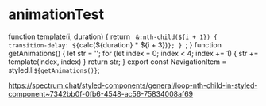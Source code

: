 # animationTest



function template(i, duration) {
    return `
        &:nth-child(${i + 1}) {
          transition-delay: ${`calc(${duration} * ${i + 3})`};
         }
      `;
}
function getAnimations() {
    let str = '';
    for (let index = 0; index < 4; index += 1) {
        str += template(index, index)
    }
    return str;
}
export const NavigationItem = styled.li`
${getAnimations()}
`;


https://spectrum.chat/styled-components/general/loop-nth-child-in-styled-component~7342bb0f-0fb6-4548-ac56-75834008af69

